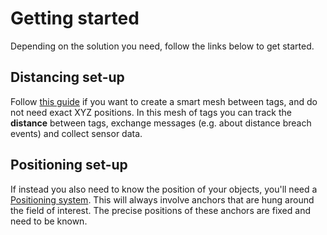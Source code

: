 # Getting started

Depending on the solution you need, follow the links below to get started.

## Distancing set-up

Follow [this guide](/distancing) if you want to create a smart mesh between tags, and do not need exact XYZ positions. In this mesh of tags you can track the **distance** between tags, exchange messages (e.g. about distance breach events) and collect sensor data.

<AnimDist />

## Positioning set-up

If instead you also need to know the position of your objects, you'll need a [Positioning system](/positioning). This will always involve anchors that are hung around the field of interest. The precise positions of these anchors are fixed and need to be known.

<AnimPos />
